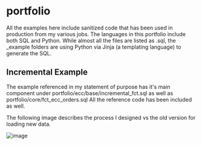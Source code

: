 # portfolio
All the examples here include sanitized code that has been used in production from my various jobs. The languages in this portfolio include both SQL and Python. While almost all the files are listed as .sql, the _example folders are using Python via Jinja (a templating language) to generate the SQL. 

## Incremental Example
The example referenced in my statement of purpose has it's main component under portfolio/ecc/base/incremental_fct.sql as well as portfolio/core/fct_ecc_orders.sql
All the reference code has been included as well. 

The following image describes the process I designed vs the old version for loading new data.

![image](https://user-images.githubusercontent.com/72506318/193419950-4dd6e8aa-a5ec-449a-a01d-d5d6e5fbe624.png)

